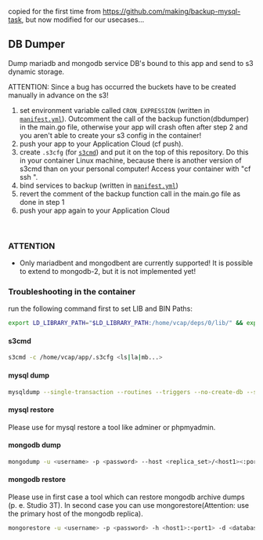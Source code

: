 copied for the first time from https://github.com/making/backup-mysql-task, but now modified for our usecases...

## DB Dumper

Dump mariadb and mongodb service DB's bound to this app and send to s3 dynamic storage.

ATTENTION: Since a bug has occurred the buckets have to be created manually in advance on the s3!

1. set environment variable called `CRON_EXPRESSION` (written in [`manifest.yml`](manifest.yml)). Outcomment the call of the backup function(dbdumper) in the main.go file, otherwise your app will crash often after step 2 and you aren't able to create your s3 config in the container!
2. push your app to your Application Cloud (cf push).
3. create `.s3cfg` (for [`s3cmd`](http://s3tools.org/usage)) and put it on the top of this repository. Do this in your container Linux machine, because there is another version of s3cmd than on your personal computer! Access your container with "cf ssh <myapp>".
4. bind services to backup (written in [`manifest.yml`](manifest.yml))
5. revert the comment of the backup function call in the main.go file as done in step 1
6. push your app again to your Application Cloud
<br>

### ATTENTION
 - Only mariadbent and mongodbent are currently supported! It is possible to extend to mongodb-2, but it is not implemented yet!

### Troubleshooting in the container
run the following command first to set LIB and BIN Paths:
```sh
export LD_LIBRARY_PATH="$LD_LIBRARY_PATH:/home/vcap/deps/0/lib/" && export PATH="$PATH:/home/vcap/deps/0/bin/"
```

#### s3cmd
```sh
s3cmd -c /home/vcap/app/.s3cfg <ls|la|mb...>
```

#### mysql dump
```sh
mysqldump --single-transaction --routines --triggers --no-create-db --skip-add-locks -u <username> --password=<password> -h <hostname> --databases <database>
```

#### mysql restore
Please use for mysql restore a tool like adminer or phpmyadmin.

#### mongodb dump
```sh
mongodump -u <username> -p <password> --host <replica_set>/<host1><:port1>,<host2><:port2>,<host3><:port3> -d <database> -o <path/to/folder>
```

#### mongodb restore
Please use in first case a tool which can restore mongodb archive dumps (p. e. Studio 3T). In second case you can use mongorestore(Attention: use the primary host of the mongodb replica).
```sh
mongorestore -u <username> -p <password> -h <host1>:<port1> -d <database> <path/to/folder>
```